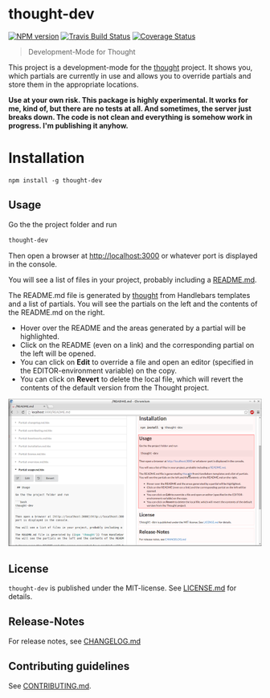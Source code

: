 # thought-dev 

[![NPM version](https://badge.fury.io/js/thought-dev.svg)](http://badge.fury.io/js/thought-dev)
[![Travis Build Status](https://travis-ci.org/nknapp/thought-dev.svg?branch=master)](https://travis-ci.org/nknapp/thought-dev)
[![Coverage Status](https://img.shields.io/coveralls/nknapp/thought-dev.svg)](https://coveralls.io/r/nknapp/thought-dev)


> Development-Mode for Thought

This project is a development-mode for the [thought](https://npmjs.com/package/thought) project. It shows you, which
partials are currently in use and allows you to override partials and store them in the appropriate
locations.

**Use at your own risk. This package is highly experimental. It works for me, kind of, but there
are no tests at all. And sometimes, the server just breaks down. The code is not clean and everything
is somehow work in progress. I'm publishing it anyhow.**


# Installation

```
npm install -g thought-dev
```

 ## Usage

Go the the project folder and run 

```bash
thought-dev
```

Then open a browser at [http://localhost:3000](http://localhost:3000) or whatever
port is displayed in the console.

You will see a list of files in your project, probably including a [README.md](http://localhost:3000/README.md).

The README.md file is generated by [thought](https://npmjs.com/package/thought) from Handlebars templates and a list of partials.
You will see the partials on the left and the contents of the README.md on the right.

* Hover over the README and the areas generated by a partial will be highlighted. 
* Click on the README (even on a link) and the corresponding partial on the left will be opened. 
* You can click on **Edit** to override a file and open an editor (specified in the EDITOR-environment variable) on the copy.
* You can click on **Revert** to delete the local file, which will revert the contents of the default version from the Thought project.

![Editing the README](.thought/README.md.png)



## License

`thought-dev` is published under the MIT-license. 
See [LICENSE.md](LICENSE.md) for details.

## Release-Notes
 
For release notes, see [CHANGELOG.md](CHANGELOG.md)
 
## Contributing guidelines

See [CONTRIBUTING.md](CONTRIBUTING.md).